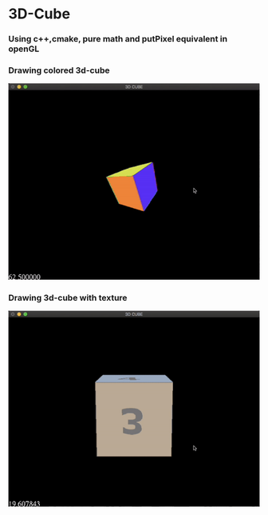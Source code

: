 # 3D-Cube 
### Using c++,cmake, pure math and putPixel equivalent in openGL

### Drawing colored 3d-cube
![Alt Text](3d-cube.gif)
### Drawing 3d-cube with texture
![Alt Text](dice.gif)